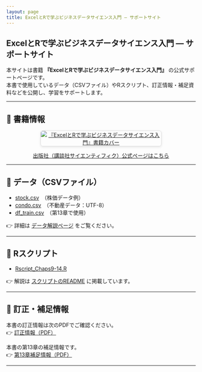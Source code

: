 ```yaml
---
layout: page
title: ExcelとRで学ぶビジネスデータサイエンス入門 ― サポートサイト
---
```


## ExcelとRで学ぶビジネスデータサイエンス入門 ― サポートサイト

本サイトは書籍 **『ExcelとRで学ぶビジネスデータサイエンス入門』** の公式サポートページです。  
本書で使用しているデータ（CSVファイル）やRスクリプト、訂正情報・補足資料などを公開し、学習をサポートします。  

---

## 📘 書籍情報

<p align="center">
  <a href="https://www.kspub.co.jp/book/detail/5411339.html" target="_blank" rel="noopener">
    <img src="{{ '/assets/images/bdser-cover.jpg' | relative_url }}" 
         alt="『ExcelとRで学ぶビジネスデータサイエンス入門』書籍カバー" 
         style="max-width: 320px; height: auto; border: 1px solid #ddd; border-radius: 6px; box-shadow: 0 2px 6px rgba(0,0,0,0.1);">
  </a>
</p>

<p align="center">
  <a href="https://www.kspub.co.jp/book/detail/5411339.html" target="_blank" rel="noopener">
    出版社（講談社サイエンティフィク）公式ページはこちら
  </a>
</p>

---

## 📂 データ（CSVファイル）

- [stock.csv](./data/stock.csv)　（株価データ例）  
- [condo.csv](./data/condo.csv)　（不動産データ：UTF-8）  
- [df_train.csv](./data/df_train.csv)　（第13章で使用）

👉 詳細は [データ解説ページ](./data/README.md) をご覧ください。  

---

## 📜 Rスクリプト

- [Rscript_Chaps9-14.R](./scripts/Rscript_Chaps9-14.R)  

👉 解説は [スクリプトのREADME](./scripts/README.md) に掲載しています。  

---

## 📑 訂正・補足情報
本書の訂正情報は次のPDFでご確認ください。  
👉 [訂正情報（PDF）](./docs/nme_2025.pdf)

本書の第13章の補足情報です。  
👉 [第13章補足情報（PDF）](./docs/chap_13_supplementary.pdf)

---

